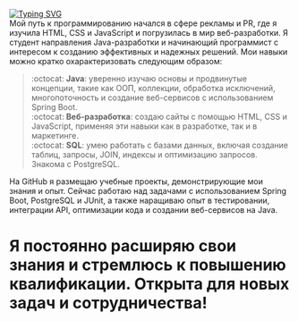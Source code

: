 <a href="https://git.io/typing-svg"><img src="https://readme-typing-svg.herokuapp.com?font=Montserrat&weight=500&size=25&pause=500&color=F70C05&background=FFFFFF00&center=%D0%9B%D0%9E%D0%96%D0%AC&vCenter=%D0%9B%D0%9E%D0%96%D0%AC&repeat=%D0%B8%D1%81%D1%82%D0%B8%D0%BD%D0%BD%D1%8B%D0%B9&random=%D0%9B%D0%9E%D0%96%D0%AC&width=435&lines=%D0%9F%D1%80%D0%B8%D0%B2%D0%B5%D1%82%2C+%D1%8F+%D0%9A%D0%B0%D0%BD%D0%B4%D0%B0+%E2%9D%A4%EF%B8%8F;%D0%91%D1%83%D0%B4%D1%83%D1%89%D0%B8%D0%B9+Java-%D1%80%D0%B0%D0%B7%D1%80%D0%B0%D0%B1%D0%BE%D1%82%D1%87%D0%B8%D0%BA+%F0%9F%94%A5" alt="Typing SVG" /></a>  
Мой путь к программированию начался в сфере рекламы и PR, где я изучила HTML, CSS и JavaScript и погрузилась в мир веб-разработки.
Я студент направления Java-разработки и начинающий программист с интересом к созданию эффективных и надежных решений. 
Мои навыки можно кратко охарактеризовать следующим образом:
> :octocat: **Java**: уверенно изучаю основы и продвинутые концепции, такие как ООП, коллекции, обработка исключений, многопоточность и создание веб-сервисов с использованием Spring Boot.  
> :octocat: **Веб-разработка**: создаю сайты с помощью HTML, CSS и JavaScript, применяя эти навыки как в разработке, так и в маркетинге.  
> :octocat: **SQL**: умею работать с базами данных, включая создание таблиц, запросы, JOIN, индексы и оптимизацию запросов. Знакома с PostgreSQL.

На GitHub я размещаю учебные проекты, демонстрирующие мои знания и опыт. Сейчас работаю над задачами с использованием Spring Boot, PostgreSQL и JUnit, а также наращиваю опыт в тестировании, интеграции API, оптимизации кода и создании веб-сервисов на Java.

# Я постоянно расширяю свои знания и стремлюсь к повышению квалификации. Открыта для новых задач и сотрудничества!
